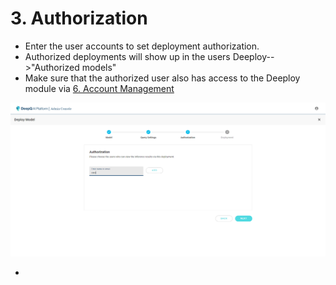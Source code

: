 # 3. Authorization

* Enter the user accounts to set deployment authorization.
* Authorized deployments will show up in the users Deeploy-->"Authorized models"
* Make sure that the authorized user also has access to the Deeploy module via [6. Account Management](../../account-management.md)

![](<../../.gitbook/assets/image (15).png>)

*
